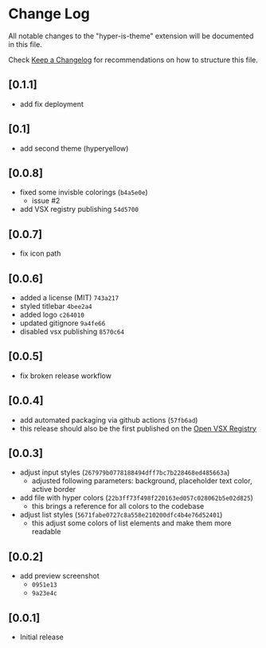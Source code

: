 # Change Log

All notable changes to the "hyper-is-theme" extension will be documented in this file.

Check [Keep a Changelog](http://keepachangelog.com/) for recommendations on how to structure this file.

## [0.1.1]

- add fix deployment

## [0.1]

- add second theme (hyperyellow)

## [0.0.8]

- fixed some invisble colorings (`b4a5e0e`)
  - issue #2
- add VSX registry publishing `54d5700`

## [0.0.7]

- fix icon path

## [0.0.6]

- added a license (MIT) `743a217`
- styled titlebar `4bee2a4`
- added logo `c264010`
- updated gitignore `9a4fe66`
- disabled vsx publishing `8570c64`

## [0.0.5]

- fix broken release workflow

## [0.0.4]

- add automated packaging via github actions (`57fb6ad`)
- this release should also be the first published on the [Open VSX Registry](https://open-vsx.org/)

## [0.0.3]

- adjust input styles (`267979b0778188494dff7bc7b228468ed485663a`)
  - adjusted following parameters: background, placeholder text color, active border
- add file with hyper colors (`22b3ff73f498f220163ed057c028062b5e02d825`)
  - this brings a reference for all colors to the codebase
- adjust list styles (`5671fabe0727c8a558e210200dfc4b4e76d52401`)
  - this adjust some colors of list elements and make them more readable

## [0.0.2]

- add preview screenshot
  - `0951e13`
  - `9a23e4c`

## [0.0.1]

- Initial release
